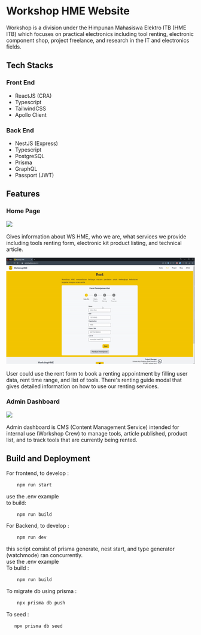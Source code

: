 # Workshop HME Website

Workshop is a division under the Himpunan Mahasiswa Elektro ITB (HME ITB) which focuses on practical electronics including tool renting, electronic component shop, project freelance, and research in the IT and electronics fields.
<br />

## Tech Stacks

### Front End

- ReactJS (CRA)
- Typescript
- TailwindCSS
- Apollo Client

### Back End

- NestJS (Express)
- Typescript
- PostgreSQL
- Prisma
- GraphQL
- Passport (JWT)

## Features

### Home Page

![](https://github.com/davidf1000/workshophme-website/blob/master/docs/gif/landing.gif)

Gives information about WS HME, who we are, what services we provide including tools renting form, electronic kit product listing, and technical article.

![](https://github.com/davidf1000/workshophme-website/blob/master/docs/gif/rent.gif)

User could use the rent form to book a renting appointment by filling user data, rent time range, and list of tools. There's renting guide modal that gives detailed information on how to use our renting services.

### Admin Dashboard

![](https://github.com/davidf1000/workshophme-website/blob/master/docs/gif/admindashboard.gif)

Admin dashboard is CMS (Content Management Service) intended for internal use (Workshop Crew) to manage tools, article published, product list, and to track tools that are currently being rented.

## Build and Deployment

For frontend, to develop :

```bash
    npm run start
```

use the .env example
<br/>
to build:

```bash
    npm run build
```

For Backend, to develop :

```bash
    npm run dev
```

this script consist of prisma generate, nest start, and type generator (watchmode) ran concurrently.
<br/>
use the .env example
<br/>
To build :

```bash
    npm run build
```

To migrate db using prisma :

```bash
    npx prisma db push
```

To seed :

```bash
   npx prisma db seed
```
